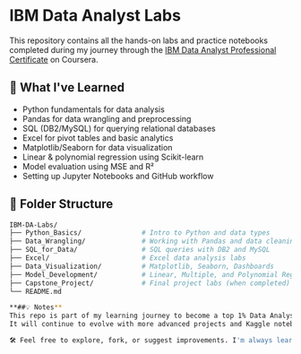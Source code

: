 # IBM Data Analyst Labs

This repository contains all the hands-on labs and practice notebooks completed during my journey through the [IBM Data Analyst Professional Certificate](https://www.coursera.org/professional-certificates/ibm-data-analyst) on Coursera.

## 🚀 What I've Learned

- Python fundamentals for data analysis
- Pandas for data wrangling and preprocessing
- SQL (DB2/MySQL) for querying relational databases
- Excel for pivot tables and basic analytics
- Matplotlib/Seaborn for data visualization
- Linear & polynomial regression using Scikit-learn
- Model evaluation using MSE and R²
- Setting up Jupyter Notebooks and GitHub workflow

## 📂 Folder Structure

```bash
IBM-DA-Labs/
├── Python_Basics/               # Intro to Python and data types
├── Data_Wrangling/              # Working with Pandas and data cleaning
├── SQL_for_Data/                # SQL queries with DB2 and MySQL
├── Excel/                       # Excel data analysis labs
├── Data_Visualization/          # Matplotlib, Seaborn, Dashboards
├── Model_Development/           # Linear, Multiple, and Polynomial Regression
├── Capstone_Project/            # Final project labs (when completed)
└── README.md

**##💡 Notes**
This repo is part of my learning journey to become a top 1% Data Analyst on Upwork and freelance in data analysis, visualization, and model building.
It will continue to evolve with more advanced projects and Kaggle notebooks.

🛠️ Feel free to explore, fork, or suggest improvements. I'm always learning!
